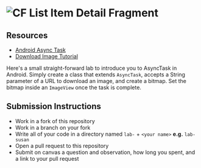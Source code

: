 # ![CF](http://i.imgur.com/7v5ASc8.png) List Item Detail Fragment

## Resources
* [Android Async Task](https://developer.android.com/reference/android/os/AsyncTask)
* [Download Image Tutorial](https://www.androidbegin.com/tutorial/android-download-image-from-url/)

Here's a small straight-forward lab to introduce you to AsyncTask in Android.
Simply create a class that extends `AsyncTask`, accepts a String parameter of a
URL to download an image, and create a bitmap. Set the bitmap inside an
`ImageView` once the task is complete.

## Submission Instructions
* Work in a fork of this repository
* Work in a branch on your fork
* Write all of your code in a directory named `lab-` + `<your name>` **e.g.** `lab-susan`
* Open a pull request to this repository
* Submit on canvas a question and observation, how long you spent, and a link to
  your pull request
